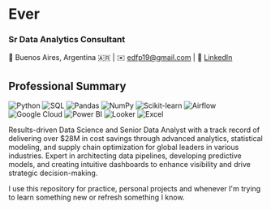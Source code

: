 # Ever 

### Sr Data Analytics Consultant

📍 Buenos Aires, Argentina 🇦🇷 | ✉️ [edfp19@gmail.com](mailto:edfp19@gmail.com) | 🔗 [LinkedIn](https://www.linkedin.com/in/ever-edfp19/)

## Professional Summary

![Python](https://img.shields.io/badge/Python-3776AB?style=for-the-badge&logo=python&logoColor=white)
![SQL](https://img.shields.io/badge/SQL-4479A1?style=for-the-badge&logo=mysql&logoColor=white)
![Pandas](https://img.shields.io/badge/Pandas-150458?style=for-the-badge&logo=pandas&logoColor=white)
![NumPy](https://img.shields.io/badge/NumPy-013243?style=for-the-badge&logo=numpy&logoColor=white)
![Scikit-learn](https://img.shields.io/badge/Scikit--learn-F7931E?style=for-the-badge&logo=scikit-learn&logoColor=white)
![Airflow](https://img.shields.io/badge/Airflow-017CEE?style=for-the-badge&logo=apacheairflow&logoColor=white)
![Google Cloud](https://img.shields.io/badge/Google%20Cloud-4285F4?style=for-the-badge&logo=googlecloud&logoColor=white)
![Power BI](https://img.shields.io/badge/Power%20BI-F2C811?style=for-the-badge&logo=powerbi&logoColor=black)
![Looker](https://img.shields.io/badge/Looker-4285F4?style=for-the-badge&logo=looker&logoColor=white)
![Excel](https://img.shields.io/badge/Excel-217346?style=for-the-badge&logo=microsoftexcel&logoColor=white)

Results-driven Data Science and Senior Data Analyst with a track record of delivering over $28M in cost savings through advanced analytics, statistical modeling, and supply chain optimization for global leaders in various industries. Expert in architecting data pipelines, developing predictive models, and creating intuitive dashboards to enhance visibility and drive strategic decision-making.

I use this repository for practice, personal projects and whenever I'm trying to learn something new or refresh something I know.
